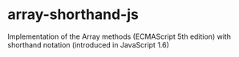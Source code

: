 array-shorthand-js
==================

Implementation of the Array methods (ECMAScript 5th edition) with shorthand notation (introduced in JavaScript 1.6)
